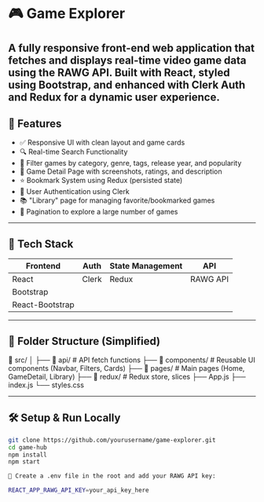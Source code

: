 # 🎮 Game Explorer

A fully responsive front-end web application that fetches and displays real-time video game data using the RAWG API. Built with **React**, styled using **Bootstrap**, and enhanced with **Clerk Auth** and **Redux** for a dynamic user experience.
---

## 📌 Features

- ✅ Responsive UI with clean layout and game cards  
- 🔍 Real-time Search Functionality  
- 🎯 Filter games by category, genre, tags, release year, and popularity  
- 📖 Game Detail Page with screenshots, ratings, and description  
- ⭐ Bookmark System using Redux (persisted state)  
- 🔐 User Authentication using Clerk  
- 📚 "Library" page for managing favorite/bookmarked games  
- 🔄 Pagination to explore a large number of games  

---

## 🧰 Tech Stack

| Frontend        | Auth   | State Management | API      |
|-----------------|--------|------------------|----------|
| React           | Clerk  | Redux            | RAWG API |
| Bootstrap       |        |                  |          |
| React-Bootstrap |        |                  |          |

---

## 📂 Folder Structure (Simplified)

📁 src/ │ ├── 📁 api/ # API fetch functions ├── 📁 components/ # Reusable UI components (Navbar, Filters, Cards) ├── 📁 pages/ # Main pages (Home, GameDetail, Library) ├── 📁 redux/ # Redux store, slices ├── App.js ├── index.js └── styles.css


---

## 🛠️ Setup & Run Locally

```bash
git clone https://github.com/yourusername/game-explorer.git
cd game-hub
npm install
npm start

🔑 Create a .env file in the root and add your RAWG API key:

REACT_APP_RAWG_API_KEY=your_api_key_here
